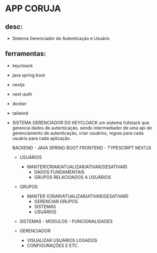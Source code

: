 # APP CORUJA

## desc:
* Sistema Gerenciador de Autenticação e Usuário

## ferramentas:
* keycloack
* java spring boot
* nextjs
* next-auth
* docker
* tailwind

	
* SISTEMA GERENCIADOR DO KEYCLOACK
	um sistema fullstack que gerencia dados de autenticação, sendo intermediador de
	uma api de gerenciamento de autenticação, criar usuários, regras para cada usuário
	para cada aplicação.
	
	BACKEND - JAVA SPRING BOOT
	FRONTEND - TYPESCRIPT NEXTJS 
	
	
	- USUÁRIOS
		* MANTER(CRIAR/ATUALIZAR/ATIVAR/DESATIVAR)
			- DADOS FUNDAMENTAIS
			- GRUPOS RELACIOADOS A USUÁRIOS
			
		
		
	- GRUPOS
		* MANTER (CRIAR/ATUALIZAR/ATIVAR/DESATIVAR)
			- GERENCIAR GRUPOS
			 - SISTEMAS
			 - USUÁRIOS
		
	- SISTEMAS - MODULOS - FUNCIONALIDADES
	
	
	- GERENCIADOR
		- VISUALIZAR USUÁRIOS LOGADOS
		- CONFIGURAÇÕES E ETC.
	
	


